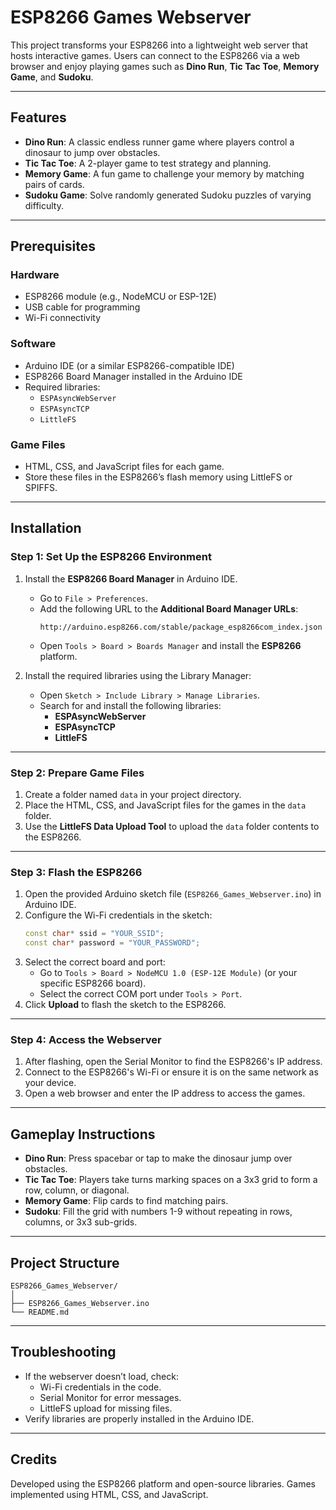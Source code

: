 
# ESP8266 Games Webserver

This project transforms your ESP8266 into a lightweight web server that hosts interactive games. Users can connect to the ESP8266 via a web browser and enjoy playing games such as **Dino Run**, **Tic Tac Toe**, **Memory Game**, and **Sudoku**.

---

## Features
- **Dino Run**: A classic endless runner game where players control a dinosaur to jump over obstacles.
- **Tic Tac Toe**: A 2-player game to test strategy and planning.
- **Memory Game**: A fun game to challenge your memory by matching pairs of cards.
- **Sudoku Game**: Solve randomly generated Sudoku puzzles of varying difficulty.

---

## Prerequisites

### Hardware
- ESP8266 module (e.g., NodeMCU or ESP-12E)
- USB cable for programming
- Wi-Fi connectivity

### Software
- Arduino IDE (or a similar ESP8266-compatible IDE)
- ESP8266 Board Manager installed in the Arduino IDE
- Required libraries:
  - `ESPAsyncWebServer`
  - `ESPAsyncTCP`
  - `LittleFS`

### Game Files
- HTML, CSS, and JavaScript files for each game.
- Store these files in the ESP8266’s flash memory using LittleFS or SPIFFS.

---

## Installation

### Step 1: Set Up the ESP8266 Environment
1. Install the **ESP8266 Board Manager** in Arduino IDE.
   - Go to `File > Preferences`.
   - Add the following URL to the **Additional Board Manager URLs**:
     ```
     http://arduino.esp8266.com/stable/package_esp8266com_index.json
     ```
   - Open `Tools > Board > Boards Manager` and install the **ESP8266** platform.

2. Install the required libraries using the Library Manager:
   - Open `Sketch > Include Library > Manage Libraries`.
   - Search for and install the following libraries:
     - **ESPAsyncWebServer**
     - **ESPAsyncTCP**
     - **LittleFS**

---

### Step 2: Prepare Game Files
1. Create a folder named `data` in your project directory.
2. Place the HTML, CSS, and JavaScript files for the games in the `data` folder.
3. Use the **LittleFS Data Upload Tool** to upload the `data` folder contents to the ESP8266.

---

### Step 3: Flash the ESP8266
1. Open the provided Arduino sketch file (`ESP8266_Games_Webserver.ino`) in Arduino IDE.
2. Configure the Wi-Fi credentials in the sketch:
   ```cpp
   const char* ssid = "YOUR_SSID";
   const char* password = "YOUR_PASSWORD";
   ```
3. Select the correct board and port:
   - Go to `Tools > Board > NodeMCU 1.0 (ESP-12E Module)` (or your specific ESP8266 board).
   - Select the correct COM port under `Tools > Port`.
4. Click **Upload** to flash the sketch to the ESP8266.

---

### Step 4: Access the Webserver
1. After flashing, open the Serial Monitor to find the ESP8266's IP address.
2. Connect to the ESP8266's Wi-Fi or ensure it is on the same network as your device.
3. Open a web browser and enter the IP address to access the games.

---

## Gameplay Instructions
- **Dino Run**: Press spacebar or tap to make the dinosaur jump over obstacles.
- **Tic Tac Toe**: Players take turns marking spaces on a 3x3 grid to form a row, column, or diagonal.
- **Memory Game**: Flip cards to find matching pairs.
- **Sudoku**: Fill the grid with numbers 1-9 without repeating in rows, columns, or 3x3 sub-grids.

---

## Project Structure
```
ESP8266_Games_Webserver/
│
├── ESP8266_Games_Webserver.ino
└── README.md
```

---

## Troubleshooting
- If the webserver doesn’t load, check:
  - Wi-Fi credentials in the code.
  - Serial Monitor for error messages.
  - LittleFS upload for missing files.
- Verify libraries are properly installed in the Arduino IDE.

---

## Credits
Developed using the ESP8266 platform and open-source libraries. Games implemented using HTML, CSS, and JavaScript.

